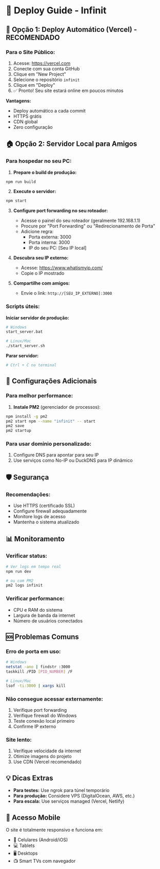 # 🌟 Deploy Guide - Infinit

## 🚀 Opção 1: Deploy Automático (Vercel) - RECOMENDADO

### Para o Site Público:
1. Acesse: https://vercel.com
2. Conecte com sua conta GitHub
3. Clique em "New Project"
4. Selecione o repositório `infinit`
5. Clique em "Deploy"
6. ✅ Pronto! Seu site estará online em poucos minutos

**Vantagens:**
- Deploy automático a cada commit
- HTTPS grátis
- CDN global
- Zero configuração

## 🏠 Opção 2: Servidor Local para Amigos

### Para hospedar no seu PC:

1. **Prepare o build de produção:**
```bash
npm run build
```

2. **Execute o servidor:**
```bash
npm start
```

3. **Configure port forwarding no seu roteador:**
   - Acesse o painel do seu roteador (geralmente 192.168.1.1)
   - Procure por "Port Forwarding" ou "Redirecionamento de Porta"
   - Adicione regra:
     - Porta externa: 3000
     - Porta interna: 3000
     - IP do seu PC: [Seu IP local]

4. **Descubra seu IP externo:**
   - Acesse: https://www.whatismyip.com/
   - Copie o IP mostrado

5. **Compartilhe com amigos:**
   - Envie o link: `http://[SEU_IP_EXTERNO]:3000`

### Scripts úteis:

**Iniciar servidor de produção:**
```bash
# Windows
start_server.bat

# Linux/Mac
./start_server.sh
```

**Parar servidor:**
```bash
# Ctrl + C no terminal
```

## 🔧 Configurações Adicionais

### Para melhor performance:
1. **Instale PM2** (gerenciador de processos):
```bash
npm install -g pm2
pm2 start npm --name "infinit" -- start
pm2 save
pm2 startup
```

### Para usar domínio personalizado:
1. Configure DNS para apontar para seu IP
2. Use serviços como No-IP ou DuckDNS para IP dinâmico

## 🛡️ Segurança

### Recomendações:
- Use HTTPS (certificado SSL)
- Configure firewall adequadamente
- Monitore logs de acesso
- Mantenha o sistema atualizado

## 📊 Monitoramento

### Verificar status:
```bash
# Ver logs em tempo real
npm run dev 

# ou com PM2
pm2 logs infinit
```

### Verificar performance:
- CPU e RAM do sistema
- Largura de banda da internet
- Número de usuários conectados

## 🆘 Problemas Comuns

### Erro de porta em uso:
```bash
# Windows
netstat -ano | findstr :3000
taskkill /PID [PID_NUMBER] /F

# Linux/Mac
lsof -ti:3000 | xargs kill
```

### Não consegue acessar externamente:
1. Verifique port forwarding
2. Verifique firewall do Windows
3. Teste conexão local primeiro
4. Confirme IP externo

### Site lento:
1. Verifique velocidade da internet
2. Otimize imagens do projeto
3. Use CDN (Vercel recomendado)

## 💡 Dicas Extras

- **Para testes:** Use ngrok para túnel temporário
- **Para produção:** Considere VPS (DigitalOcean, AWS, etc.)
- **Para escala:** Use serviços managed (Vercel, Netlify)

## 📱 Acesso Mobile

O site é totalmente responsivo e funciona em:
- 📱 Celulares (Android/iOS)
- 💻 Tablets 
- 🖥️ Desktops
- 📺 Smart TVs com navegador
